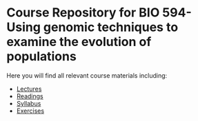 # Course Repository for BIO 594- Using genomic techniques to examine the evolution of populations

Here you will find all relevant course materials including:

* [Lectures](/Lectures)
* [Readings](/Readings)
* [Syllabus](/Syllabus.md)
* [Exercises](/Exercises)



